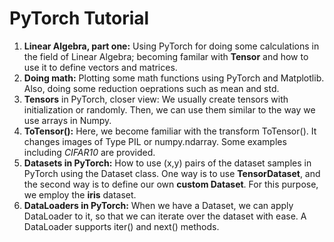 # PyTorch Tutorial
1) **Linear Algebra, part one:** Using PyTorch for doing some calculations in the field of Linear Algebra; becoming familar with **Tensor** and how to use it to define vectors and matrices.  
2) **Doing math:** Plotting some math functions using PyTorch and Matplotlib. Also, doing some reduction oeprations such as mean and std.
3) **Tensors** in PyTorch, closer view: We usually create tensors with initialization or randomly. Then, we can use them similar to the way we use arrays in Numpy.
4) **ToTensor():** Here, we become familiar with the transform ToTensor(). It changes images of Type PIL or numpy.ndarray. Some examples including *CIFAR10* are provided.
5) **Datasets in PyTorch:** How to use (x,y) pairs of the dataset samples in PyTorch using the Dataset class. One way is to use **TensorDataset**, and the second way is to define our own **custom Dataset**. For this purpose, we employ the **iris** dataset.
6) **DataLoaders in PyTorch:** When we have a Dataset, we can apply DataLoader to it, so that we can iterate over the dataset with ease. A DataLoader supports iter() and next() methods.
